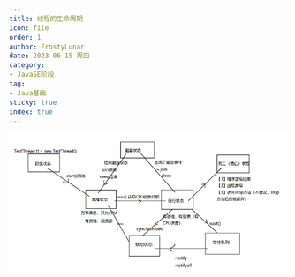 ```yaml
---
title: 线程的生命周期
icon: file
order: 1
author: FrostyLunar
date: 2023-06-15 周四
category:
- JavaSE阶段
tag:
- Java基础
sticky: true
index: true
---
```



![](./assets/Pasted_image_20230326164008.png)